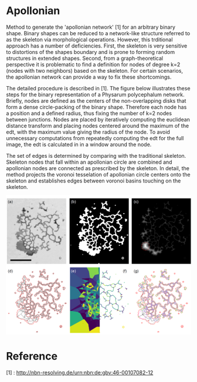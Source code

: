 # Apollonian
 Method to generate the 'apollonian network' [1] for an arbitrary binary shape. Binary shapes can be reduced to a network-like structure referred to as the skeleton via morphological operations. However, this trditional approach has a number of deficiencies. First, the skeleton is very sensitive to distortions of the shapes boundary and is prone to forming random structures in extended shapes. Second, from a graph-theoretical perspective it is problematic to find a definition for nodes of degree k=2 (nodes with two neighbors) based on the skeleton. For certain scenarios, the apollonian network can provide a way to fix these shortcomings.
 
 The detailed procedure is described in [1]. The figure below illustrates these steps for the binary representation of a Physarum polycephalum network. Briefly, nodes are defined as the centers of the non-overlapping disks that form a dense circle-packing of the binary shape. Therefore each node has a position and a defined radius, thus fixing the number of k=2 nodes between junctions. Nodes are placed by iteratively computing the euclidean distance transform and placing nodes centered around the maximum of the edt, with the maximum value giving the radius of the node. To avoid unnecessary computations from repeatedly computing the edt for the full image, the edt is calculated in in a window around the node.
 
 The set of edges is determined by comparing with the traditional skeleton. Skeleton nodes that fall within an apollonian circle are combined and apollonian nodes are connected as prescribed by the skeleton. In detail, the method projects the voronoi tesselation of apollonian circle centers onto the skeleton and establishes edges between voronoi basins touching on the skeleton.
 
![alt text](https://github.com/adrianfessel/Apollonian/blob/main/method.png?raw=true)

# Reference
 [1] : http://nbn-resolving.de/urn:nbn:de:gbv:46-00107082-12
